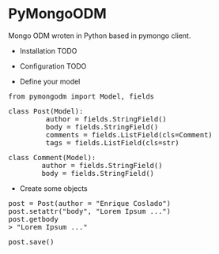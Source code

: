 PyMongoODM
==========

Mongo ODM wroten in Python based in pymongo client.
* Installation
TODO

* Configuration
TODO

* Define your model
<pre>
from pymongodm import Model, fields
</pre>
<pre>
class Post(Model):
         author = fields.StringField()
         body = fields.StringField()
         comments = fields.ListField(cls=Comment)
         tags = fields.ListField(cls=str)
</pre>
<pre>
class Comment(Model):
        author = fields.StringField()
        body = fields.StringField()
</pre>

* Create some objects
<pre>
post = Post(author = "Enrique Coslado")
post.setattr("body", "Lorem Ipsum ...")
post.getbody
> "Lorem Ipsum ..."
</pre>
<pre>
post.save()
</pre>
